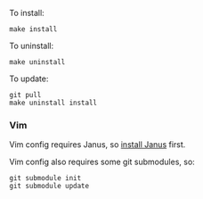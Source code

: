 To install:

    make install

To uninstall:

    make uninstall

To update:

    git pull
    make uninstall install

### Vim

Vim config requires Janus, so [install Janus](https://github.com/carlhuda/janus#installation) first.

Vim config also requires some git submodules, so:

    git submodule init
    git submodule update

